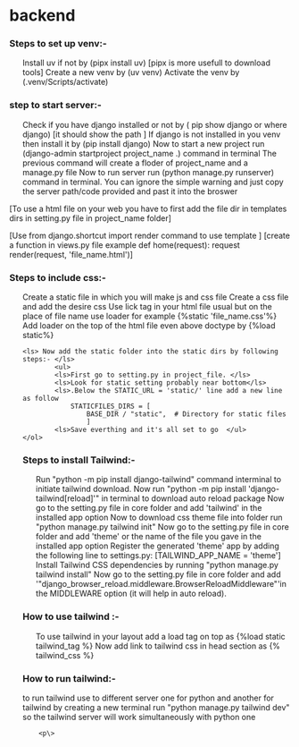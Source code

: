 # backend
<p>
<h3> Steps to set up venv:- </h3>
    <ol>
    <ls>Install uv if not by (pipx install uv) [pipx is more usefull to download tools] </ls>
    <ls>Create a new venv by (uv venv)</ls>
    <ls>Activate the venv by (.venv/Scripts/activate)</ls>
    </ol>

<h3>step to start server:-</h3>
    <ol>
    <ls>Check if you have django installed or not by ( pip show django or where django)
        [it should show the path ]</ls>
    <ls>If django is not installed in you venv then install it by (pip install django)</ls>
    <ls>Now to start a new project run (django-admin startproject project_name .) command in terminal</ls>
    <ls>The previous command will create a floder of project_name and a manage.py file</ls>
    <ls>Now to run server run (python manage.py runserver) command in terminal.</ls>
    <ls>You can ignore the simple warning and just copy the server path/code provided and past it into the  broswer</ls>
    </ol>

[To use a html file on your web you have to first add the file dir in templates dirs in setting.py file in project_name folder]

[Use from django.shortcut import render command to use template ]
[create a function in views.py file  example
    def home(request):
        request render(request, 'file_name.html')]

<h3>Steps to include css:-</h3>
    <ol>
    <ls>Create a static file in which you will make js and css file</ls>
    <ls>Create a css file and add the desire css</ls>
    <ls>Use lick tag in your html file usual but on the place of file name use loader for example
        {%static 'file_name.css'%} </ls>
    <ls>Add loader on the top of the html file even above doctype by
        {%load static%}</ls>

    <ls> Now add the static folder into the static dirs by following steps:- </ls>
            <ul>
            <ls>First go to setting.py in project_file. </ls>
            <ls>Look for static setting probably near bottom</ls>
            <ls>.Below the STATIC_URL = 'static/' line add a new line as follow
                STATICFILES_DIRS = [
                    BASE_DIR / "static",  # Directory for static files
                    ] 
            <ls>Save everthing and it's all set to go  </ul>
    </ol>      

<h3>Steps to install Tailwind:- </h3>
    <ol>
        <ls>Run "python -m pip install django-tailwind" command interminal to initiate tailwind download.    </ls> 
        <ls> Now run "python -m pip install 'django-tailwind[reload]'" in terminal to download auto reload package</ls>
        <ls>Now go to the setting.py file in core folder and add 'tailwind' in the installed app option </ls> 
        <ls>Now to download css theme file into folder run "python manage.py tailwind init" </ls>
        <ls> Now go to the setting.py file in core folder and add 'theme' or the name of the file you gave in the installed app option </ls> 
        <ls> Register the generated 'theme' app by adding the following line to settings.py:
            [TAILWIND_APP_NAME = 'theme']</ls> 
        <ls>Install Tailwind CSS dependencies by running "python manage.py tailwind install" </ls>
        <ls>Now go to the setting.py file in core folder and add '"django_browser_reload.middleware.BrowserReloadMiddleware"'in the MIDDLEWARE option (it will help in auto reload).  </ls></ol>

<h3>How to use tailwind :-</h3>
    <ol>
    <ls>To use tailwind in your layout add a load tag on top as {%load static tailwind_tag %} </ls>
    <ls>Now add link to tailwind css in head section as {% tailwind_css %}</ls></ol>

<h3>How to run tailwind:-</h3>
    <p>to run tailwind use to different server one for python and another for tailwind by creating a new terminal run "python manage.py tailwind dev" so the tailwind server will work  simultaneously with python one</p>

        <p\>      